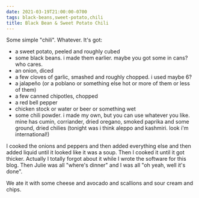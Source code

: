 ```yaml
---
date: 2021-03-19T21:00:00-0700
tags: black-beans,sweet-potato,chili
title: Black Bean & Sweet Potato Chili
---
```


Some simple "chili".  Whatever. It's got:
* a sweet potato, peeled and roughly cubed
* some black beans. i made them earlier. maybe you got some in cans? who cares.
* an onion, diced
* a few cloves of garlic, smashed and roughly chopped.  i used maybe 6?
* a jalapeño (or a poblano or something else hot or more of them or less of them)
* a few canned chipotles, chopped
* a red bell pepper
* chicken stock or water or beer or something wet
* some chili powder. i made my own, but you can use whatever you like. mine has cumin, corriander, dried oregano, smoked paprika and some ground, dried chilies (tonight was i think aleppo and kashmiri. look i'm international!)

I cooked the onions and peppers and then added everything else and then added liquid until it looked like it was a soup.  Then I cooked it until it got thicker. Actually I totally forgot about it while I wrote the software for this blog. Then Julie was all "where's dinner" and I was all "oh yeah, well it's done".

We ate it with some cheese and avocado and scallions and sour cream and chips.
